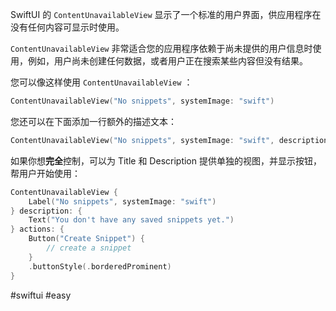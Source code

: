 SwiftUI 的 `ContentUnavailableView` 显示了一个标准的用户界面，供应用程序在没有任何内容可显示时使用。

`ContentUnavailableView` 非常适合您的应用程序依赖于尚未提供的用户信息时使用，例如，用户尚未创建任何数据，或者用户正在搜索某些内容但没有结果。

您可以像这样使用 `ContentUnavailableView` ：

```swift
ContentUnavailableView("No snippets", systemImage: "swift")
```

您还可以在下面添加一行额外的描述文本：

```swift
ContentUnavailableView("No snippets", systemImage: "swift", description: Text("You don't have any saved snippets yet."))
```

如果你想**完全**控制，可以为 Title 和 Description 提供单独的视图，并显示按钮，帮用户开始使用：

```swift
ContentUnavailableView {
    Label("No snippets", systemImage: "swift")
} description: {
    Text("You don't have any saved snippets yet.")
} actions: {
    Button("Create Snippet") {
        // create a snippet
    }
    .buttonStyle(.borderedProminent)
}
```

#swiftui #easy 
